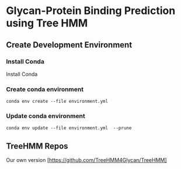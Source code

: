 # Glycan-Protein Binding Prediction using Tree HMM

## Create Development Environment

### Install Conda 
Install Conda

### Create conda environment
    conda env create --file environment.yml

### Update conda environment
    conda env update --file environment.yml  --prune

## TreeHMM Repos
Our own version [https://github.com/TreeHMM4Glycan/TreeHMM]

